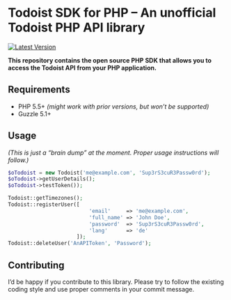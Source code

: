 # Todoist SDK for PHP – An unofficial Todoist PHP API library[![Latest Version](//img.shields.io/badge/Latest%20Version-0.1.0-red.svg?style=flat-square)](https://github.com/FabianBeiner/Todoist-PHP-SDK "The latest version is always available on GitHub")**This repository contains the open source PHP SDK that allows you to access the Todoist API from your PHP application.**## Requirements- PHP 5.5+ *(might work with prior versions, but won’t be supported)*- Guzzle 5.1+## Usage*(This is just a “brain dump” at the moment. Proper usage instructions will follow.)*```php$oTodoist = new Todoist('me@example.com', 'Sup3rS3cuR3Passw0rd');$oTodoist->getUserDetails();$oTodoist->testToken());Todoist::getTimezones();Todoist::registerUser([                          'email'     => 'me@example.com',                          'full_name' => 'John Doe',                          'password'  => 'Sup3rS3cuR3Passw0rd',                          'lang'      => 'de'                      ]);Todoist::deleteUser('AnAPIToken', 'Password');```## ContributingI’d be happy if you contribute to this library. Please try to follow theexisting coding style and use proper comments in your commit message.